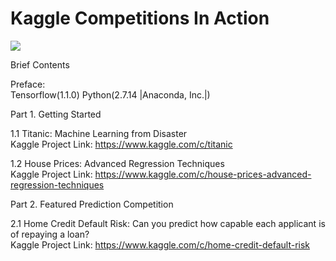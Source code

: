 # Kaggle Competitions In Action  

![](/material/images/kaggle_log)

Brief Contents
  
Preface:  
Tensorflow(1.1.0) Python(2.7.14 |Anaconda, Inc.|)  
  
Part 1. Getting Started

1.1 Titanic: Machine Learning from Disaster  
Kaggle Project Link: https://www.kaggle.com/c/titanic  

1.2 House Prices: Advanced Regression Techniques  
Kaggle Project Link: https://www.kaggle.com/c/house-prices-advanced-regression-techniques  
  
Part 2. Featured Prediction Competition  
  
2.1 Home Credit Default Risk: Can you predict how capable each applicant is of repaying a loan?  
Kaggle Project Link: https://www.kaggle.com/c/home-credit-default-risk  
